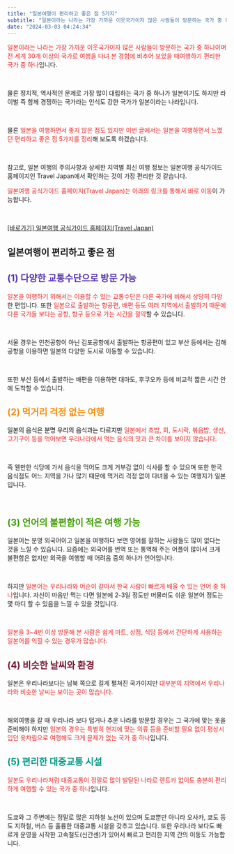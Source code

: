 ```yaml
---
title: "일본여행이 편리하고 좋은 점 5가지"
subtitle: "일본이라는 나라는 가장 가까운 이웃국가이자 많은 사람들이 방문하는 국가 중 하나이며 전 세계 30개 이상의 국가로 여행을 다녀 본 경험에 비추어 보았을 때여행하기 편리한 국가 중 하나입니다. 물론 정치적, 역사적인 문제로 가장 많이 대립하는 국가 중 하나가 일본이기도 하지만 라이벌 즉 함께 경쟁하는 국가라는 인식도 강한 국가가 일본이라는 나라입니다. 일본을 여행하면서 느꼈던 편리하고 좋은 점 5가지를 정리한 글입니다."
date: "2024-03-03 04:24:34"
---
```



<p><span style="color: #ee2323;">일본이라는 나라는 가장 가까운 이웃국가이자 많은 사람들이 방문하는 국가 중 하나이며</span><span style="color: #333333; "><span style="color: #ee2323;">전 세계 30개 이상의 국가로 여행을 다녀 본 경험에 비추어 보았을 때</span><span><span style="color: #ee2323;">여행하기 편리한 국가 중 하나</span>입니다.</span></p>
<br />

<p>물론 정치적, 역사적인 문제로 가장 많이 대립하는 국가 중 하나가 일본이기도 하지만 라이벌 즉 함께 경쟁하는 국가라는 인식도 강한 국가가 일본이라는 나라입니다.</p>

<br />


<p>물론 <span style="color: #ee2323;">일본을 여행하면서 좋지 않은 점도 있지만 이번 글에서는 일본을 여행하면서 느꼈던 편리하고 좋은 점 5가지를 정리</span>해 보도록 하겠습니다.</p>
<br />

<p>참고로, 일본 여행의 주의사항과 상세한 지역별 최신 여행 정보는 일본여행 공식가이드 홈페이지인 Travel Japan에서 확인하는 것이 가장 편리한 것 같습니다.</p>

<p><span style="color: #ee2323;">일본여행 공식가이드 홈페이지(Travel Japan)는 아래의 링크를 통해서 바로 이동</span>이 가능합니다.</p>

<br />

<p><a href="https://www.japan.travel/ko/kr/">[바로가기] 일본여행 공식가이드 홈페이지(Travel Japan) </a></p>


<h2>일본여행이 편리하고 좋은 점</h2>



<h2 style="color: #5733b1;">(1) 다양한 교통수단으로 방문 가능</h2>
<p><span style="color: #ee2323;">일본을 여행하기 위해서는 이용할 수 있는 교통수단은 다른 국가에 비해서 상당히 다양</span>한 편입니다. 또한 <span style="color: #ee2323;">일본으로 출발하는 항공편, 배편 등도 여러 지역에서 출발하기 때문에 다른 국가들 보다는 공항, 항구 등으로 가는 시간을 절약</span>할 수 있습니다.</p>

<br />


<p>서울 경우는 인천공항이 아닌 김포공항에서 출발하는 항공편이 있고 부산 등에서는 김해공항을 이용하면 일본의 다양한 도시로 이동할 수 있습니다.</p>

<br />


<p>또한 부산 등에서 출발하는 배편을 이용하면 대마도, 후쿠오카 등에 비교적 짧은 시간 안에 도착할 수 있습니다.</p>

<h2 style="color: #f89009;">(2) 먹거리 걱정 없는 여행</h2>
<p><span style="color: #ee2323;"><span style="color: #000000;">일본의 음식은 분명 우리의 음식과는 다르지만</span> 일본에서 초밥, 회, 도시락, 볶음밥, 생선, 고기구이 등을 먹어보면 우리나라에서 먹는 음식의 맛과 큰 차이를 보이지 않습니다.</span></p>


<br />

<p>즉 웬만한 식당에 가서 음식을 먹어도 크게 거부감 없이 식사를 할 수 있으며 또한 한국 음식점도 어느 지역을 가나 많기 때문에 먹거리 걱정 없이 다녀올 수 있는 여행지가 일본입니다.</p>


<br />




<h2 style="color: #409d00;">(3) 언어의 불편함이 적은 여행 가능 </h2>
<p>일본어는 분명 외국어이고 일본을 여행하다 보면 영어를 잘하는 사람들도 많이 없다는 것을 느낄 수 있습니다. 요즘에는 외국어를 번역 또는 통역해 주는 어플이 많아서 크게 불편함은 없지만 외국을 여행할 때 어려움 중의 하나가 언어입니다.</p>

<br />

<p>하지만 <span style="color: #ee2323;">일본어는 우리나라와 어순이 같아서 한국 사람이 빠르게 배울 수 있는 언어 중 하나</span>입니다. 자신이 마음만 먹는 다면 일본에 2-3일 정도만 머물러도 쉬운 일본어 정도는 몇 마디 할 수 있음을 느낄 수 있을 것입니다.</p>


<br />

<p><span style="color: #ee2323;">일본을 3~4번 이상 방문해 본 사람은 쉽게 마트, 상점, 식당 등에서 간단하게 사용하는 일본어를 익힐 수 있는 경우가 많습니다.</span></p>


<h2 style="color: #781b33;">(4) 비슷한 날씨와 환경</h2>
<p>일본은 우리나라보다는 남북 쪽으로 길게 펼쳐진 국가이지만 <span style="color: #ee2323;">대부분의 지역에서 우리나라와 비슷한 날씨는 보이는 곳이 많습니다.</span></p>


<br />


<p>해외여행을 갈 때 우리나라 보다 덥거나 추운 나라를 방문할 경우는 그 국가에 맞는 옷을 준비해야 하지만 <span style="color: #ee2323;">일본의 경우는 특별히 현지에 맞는 의류 등을 준비할 필요 없이 평상시 입던 옷차림으로 여행해도 크게 문제가 없는 국가 중 하나</span>입니다.</p>






<h2 style="color: #009a87;">(5) 편리한 대중교통 시설</h2>
<p><span style="color: #ee2323;">일본도 우리나라처럼 대중교통이 정말로 많이 발달된 나라로 렌트카 없이도 충분히 편리하게 여행할 수 있는 국가 중 하나</span>입니다.</p>

<br />


<p>도쿄와 그 주변에는 정말로 많은 지하철 노선이 있으며 도쿄뿐만 아니라 오사카, 쿄도 등도 지하철, 버스 등 훌륭한 대중교통 시설을 갖추고 있습니다. 또한 우리나라 보다도 빠르게 운영을 시작한 고속철도(신간센)가 있어서 빠르고 편리한 지역 간의 이동도 가능합니다.</p>



